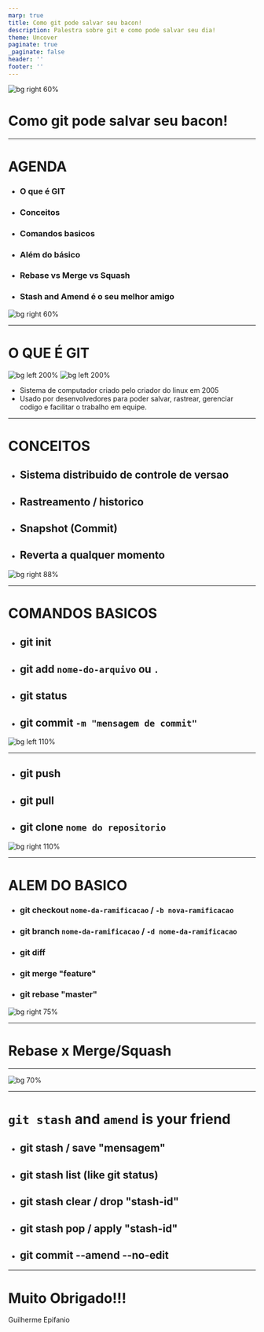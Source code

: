 ```yaml
---
marp: true
title: Como git pode salvar seu bacon!
description: Palestra sobre git e como pode salvar seu dia!
theme: Uncover
paginate: true
_paginate: false
header: ''
footer: ''
---
```


![bg right 60%](https://icongr.am/octicons/mark-github.svg)

# <!--fit--> Como git pode salvar seu bacon!

---

<!-- backgroundColor: #123 -->
<!-- color: white -->
# AGENDA

- ### O que é GIT
- ### Conceitos
- ### Comandos basicos
- ### Além do básico
- ### Rebase vs Merge vs Squash
- ### Stash and Amend é o seu melhor amigo

![bg right 60%](assets/agenda.png)

---
<!-- header: o que e git -->

# O QUE É GIT

![bg left 200%](assets/computer-system.jpeg)
![bg left 200%](assets/software-dev.jpeg)

- Sistema de computador criado pelo criador do linux em 2005
- Usado por desenvolvedores para poder salvar, rastrear, gerenciar codigo e facilitar o trabalho em equipe.
---
<!-- header: git conceitos -->

# CONCEITOS 

* ## Sistema distribuido de controle de versao
* ## Rastreamento / historico
* ## Snapshot (Commit)
* ## Reverta a qualquer momento

![bg right 88%](assets/dvc.png)

---
<!-- header: comandos basicos -->
# COMANDOS BASICOS

* ## git init
* ## git add `nome-do-arquivo` ou `.`
* ## git status
* ## git commit `-m "mensagem de commit"`

![bg left 110%](assets/conceitos.png)

---
<!-- header: git basics -->

* ## git push
* ## git pull
* ## git clone `nome do repositorio`

![bg right 110%](assets/conceitos.png)

---
<!-- header: alem do basico -->
# ALEM DO BASICO

* ### git checkout `nome-da-ramificacao` / `-b nova-ramificacao`
* ### git branch `nome-da-ramificacao` / `-d nome-da-ramificacao`    
* ### git diff
* ### git merge "feature"
* ### git rebase "master"

![bg right 75%](assets/merge-rebase.png)

---

# <!--fit--> Rebase x Merge/Squash

---
![bg 70%](assets/rebase-vs-merge.png)

---
<!-- header: alem do basico -->

# <!--fit--> `git stash` and `amend` is your friend

* ## git stash / save "mensagem"
* ## git stash list (like git status)
* ## git stash clear / drop "stash-id"
* ## git stash pop / apply "stash-id"
* ## git commit --amend --no-edit

---
# Muito Obrigado!!!

Guilherme Epifanio

